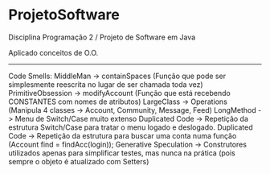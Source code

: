 # ProjetoSoftware
Disciplina Programação 2 / Projeto de Software em Java

Aplicado conceitos de O.O.

----------------------------------

Code Smells:
MiddleMan -> containSpaces (Função que pode ser simplesmente reescrita no lugar de ser chamada toda vez)
PrimitiveObsession -> modifyAccount (Função que está recebendo CONSTANTES com nomes de atributos)
LargeClass -> Operations (Manipula 4 classes -> Account, Community, Message, Feed)
LongMethod -> Menu de Switch/Case muito extenso
Duplicated Code -> Repetição da estrutura Switch/Case para tratar o menu logado e deslogado.
Duplicated Code -> Repetição da estrutura para buscar uma conta numa função (Account find = findAcc(login));
Generative Speculation -> Construtores utilizados apenas para simplificar testes, mas nunca na prática (pois sempre o objeto é atualizado com Setters)
